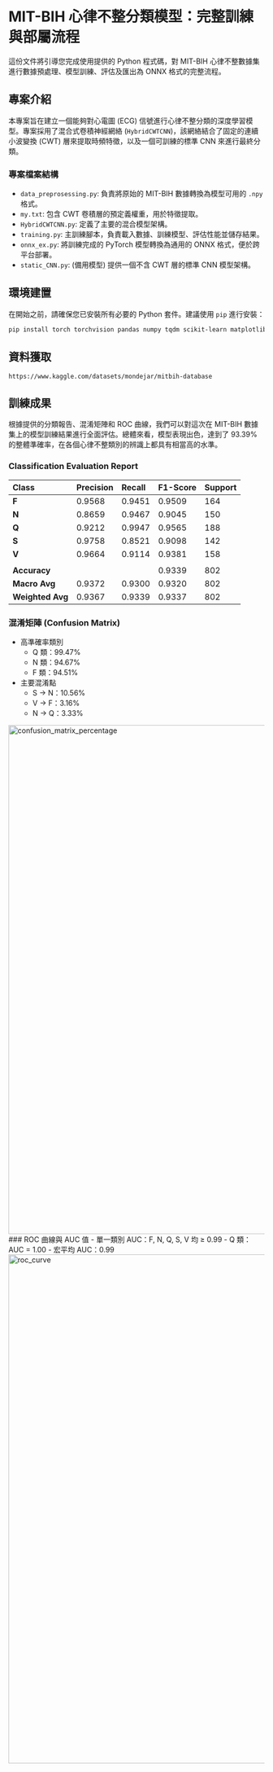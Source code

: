 # MIT-BIH 心律不整分類模型：完整訓練與部屬流程

這份文件將引導您完成使用提供的 Python 程式碼，對 MIT-BIH 心律不整數據集進行數據預處理、模型訓練、評估及匯出為 ONNX 格式的完整流程。

## 專案介紹

本專案旨在建立一個能夠對心電圖 (ECG) 信號進行心律不整分類的深度學習模型。專案採用了混合式卷積神經網絡 (`HybridCWTCNN`)，該網絡結合了固定的連續小波變換 (CWT) 層來提取時頻特徵，以及一個可訓練的標準 CNN 來進行最終分類。

### 專案檔案結構

-   `data_preprosessing.py`: 負責將原始的 MIT-BIH 數據轉換為模型可用的 `.npy` 格式。
-   `my.txt`: 包含 CWT 卷積層的預定義權重，用於特徵提取。
-   `HybridCWTCNN.py`: 定義了主要的混合模型架構。
-   `training.py`: 主訓練腳本，負責載入數據、訓練模型、評估性能並儲存結果。
-   `onnx_ex.py`: 將訓練完成的 PyTorch 模型轉換為通用的 ONNX 格式，便於跨平台部署。
-   `static_CNN.py`: (備用模型) 提供一個不含 CWT 層的標準 CNN 模型架構。

## 環境建置

在開始之前，請確保您已安裝所有必要的 Python 套件。建議使用 `pip` 進行安裝：

```bash
pip install torch torchvision pandas numpy tqdm scikit-learn matplotlib seaborn
```
## 資料獲取
```
https://www.kaggle.com/datasets/mondejar/mitbih-database
```
## 訓練成果
根據提供的分類報告、混淆矩陣和 ROC 曲線，我們可以對這次在 MIT-BIH 數據集上的模型訓練結果進行全面評估。總體來看，模型表現出色，達到了 93.39% 的整體準確率，在各個心律不整類別的辨識上都具有相當高的水準。

### **Classification Evaluation Report**

| Class        | Precision | Recall | F1-Score | Support |
| :----------- | :-------- | :----- | :------- | :------ |
| **F** | 0.9568    | 0.9451 | 0.9509   | 164     |
| **N** | 0.8659    | 0.9467 | 0.9045   | 150     |
| **Q** | 0.9212    | 0.9947 | 0.9565   | 188     |
| **S** | 0.9758    | 0.8521 | 0.9098   | 142     |
| **V** | 0.9664    | 0.9114 | 0.9381   | 158     |
|  |   |  |    |      |
| **Accuracy** |           |        | 0.9339   | 802     |
| **Macro Avg**| 0.9372    | 0.9300 | 0.9320   | 802     |
| **Weighted Avg**| 0.9367    | 0.9339 | 0.9337   | 802     |
### 混淆矩陣 (Confusion Matrix)
- 高準確率類別
  - Q 類：99.47%
  - N 類：94.67%
  - F 類：94.51%
- 主要混淆點
  - S → N：10.56%
  - V → F：3.16%
  - N → Q：3.33%
<img width="1000" height="1000" alt="confusion_matrix_percentage" src="https://github.com/user-attachments/assets/957adf4e-1c62-4921-b514-a47316d975a0" />
### ROC 曲線與 AUC 值
- 單一類別 AUC：F, N, Q, S, V 均 ≥ 0.99
- Q 類：AUC = 1.00
- 宏平均 AUC：0.99
<img width="1000" height="1000" alt="roc_curve" src="https://github.com/user-attachments/assets/e2076458-df8a-46d8-a969-4ae5e232a89e" />
